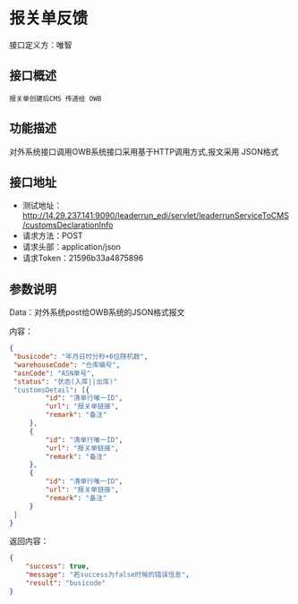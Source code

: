 # 报关单反馈

接口定义方：唯智

## 接口概述

    报关单创建后CMS 传递给 OWB

## 功能描述

  对外系统接口调用OWB系统接口采用基于HTTP调用方式,报文采用 JSON格式
  
## 接口地址  
  
  * 测试地址：http://14.29.237.141:9090/leaderrun_edi/servlet/leaderrunServiceToCMS/customsDeclarationInfo
  * 请求方法：POST
  * 请求头部：application/json
  * 请求Token：21596b33a4875896
  
 
## 参数说明
  
  Data：对外系统post给OWB系统的JSON格式报文 
  
  内容：
   ```json
{
	"busicode": "年月日时分秒+6位随机数",
	"warehouseCode": "仓库编号",
	"asnCode": "ASN单号",
	"status": "状态(入库||出库)"
	"customsDetail": [{
			"id": "清单行唯一ID",
			"url": "报关单链接",
			"remark": "备注"
		},
		{
			"id": "清单行唯一ID",
			"url": "报关单链接",
			"remark": "备注"
		},
		{
			"id": "清单行唯一ID",
			"url": "报关单链接",
			"remark": "备注"
		}
	]
}
```
      	 
返回内容：

```json
{
    "success": true,
    "message": "若success为false时候的错误信息",
    "result": "busicode"
}
```
